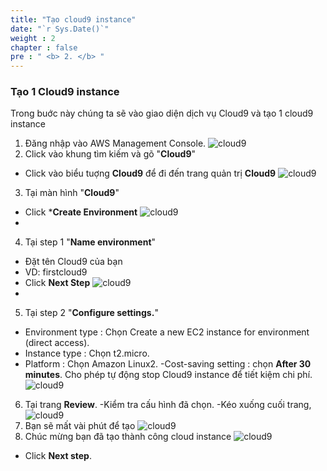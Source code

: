 ```yaml
---
title: "Tạo cloud9 instance"
date: "`r Sys.Date()`" 
weight : 2
chapter : false
pre : " <b> 2. </b> "
---
```


### Tạo 1 Cloud9 instance

  Trong buớc này chúng ta sẽ vào giao diện dịch vụ Cloud9 và tạo 1 cloud9 instance
  1. Đăng nhập vào AWS Management Console. 
    ![cloud9](/images/2.createinstance/home.png)
  2. Click vào khung tìm kiếm và gõ "**Cloud9**"
  - Click vào biểu tuợng **Cloud9** để đi đến trang quản trị **Cloud9** 
    ![cloud9](/images/2.createinstance/search.png)
  
  3. Tại màn hình "**Cloud9**"
  - Click ***Create Environment**
    ![cloud9](/images/2.createinstance/create1.png)
  - 
  4. Tại step 1 "**Name environment**"
  - Đặt tên Cloud9 của bạn
  - VD: firstcloud9
  - Click **Next Step**
    ![cloud9](/images/2.createinstance/name.png)
  - 
  5. Tại step 2 "**Configure settings.**"
  - Environment type : Chọn Create a new EC2 instance for environment (direct access).
  - Instance type : Chọn t2.micro.
  - Platform : Chọn Amazon Linux2.
  -Cost-saving setting : chọn **After 30 minutes**. Cho phép tự động stop Cloud9 instance để tiết kiệm chi phí.
    ![cloud9](/images/2.createinstance/config.png)
    
  6. Tại trang **Review**.
  -Kiểm tra cấu hình đã chọn.
  -Kéo xuống cuối trang, 
    ![cloud9](/images/2.createinstance/review.png)
  7. Bạn sẽ mất vài phút để tạo
    ![cloud9](/images/2.createinstance/inprpgress.png)
  8. Chúc mừng bạn đã tạo thành công cloud instance
    ![cloud9](/images/2.createinstance/doen.png)



  - Click **Next step**.

